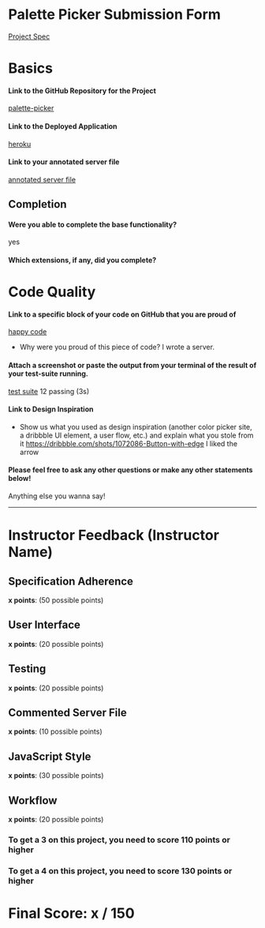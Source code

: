 # Palette Picker Submission Form

[Project Spec](http://frontend.turing.io/projects/palette-picker.html)

# Basics

#### Link to the GitHub Repository for the Project
[palette-picker](https://github.com/spenserleighton1/pallete-picker)

#### Link to the Deployed Application
[heroku](https://spenser-palette-picker.herokuapp.com/)

#### Link to your annotated server file
[annotated server file](https://github.com/spenserleighton1/pallete-picker/blob/master/server.js)

## Completion

#### Were you able to complete the base functionality?

yes

#### Which extensions, if any, did you complete?

# Code Quality

#### Link to a specific block of your code on GitHub that you are proud of
[happy code](https://github.com/spenserleighton1/pallete-picker/blob/master/server.js)

* Why were you proud of this piece of code?
I wrote a server.
#### Attach a screenshot or paste the output from your terminal of the result of your test-suite running.

[test suite]()
  12 passing (3s)

#### Link to Design Inspiration

* Show us what you used as design inspiration (another color picker site, a dribbble UI element, a user flow, etc.) and explain what you stole from it
https://dribbble.com/shots/1072086-Button-with-edge
I liked the arrow

#### Please feel free to ask any other questions or make any other statements below!

Anything else you wanna say!

-----


# Instructor Feedback (Instructor Name)

## Specification Adherence

**x points**: (50 possible points)

## User Interface

**x points**: (20 possible points)

## Testing

**x points**: (20 possible points)

## Commented Server File

**x points**: (10 possible points)

## JavaScript Style

**x points**: (30 possible points)

## Workflow

**x points**: (20 possible points)


### To get a 3 on this project, you need to score 110 points or higher
### To get a 4 on this project, you need to score 130 points or higher

# Final Score: x / 150
